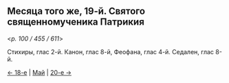 
## Месяца того же, 19-й. Святого священномученика Патрикия

<*p. 100 / 455 / 611*>

Стихиры, глас 2-й. Канон, глас 8-й, Феофана, глас 4-й. Седален, глас 8-й.  

[← 18-е](05_18_EUR.ru.md) | [Май](README.md#19-й) | [20-е →](05_20_EUR.ru.md)
